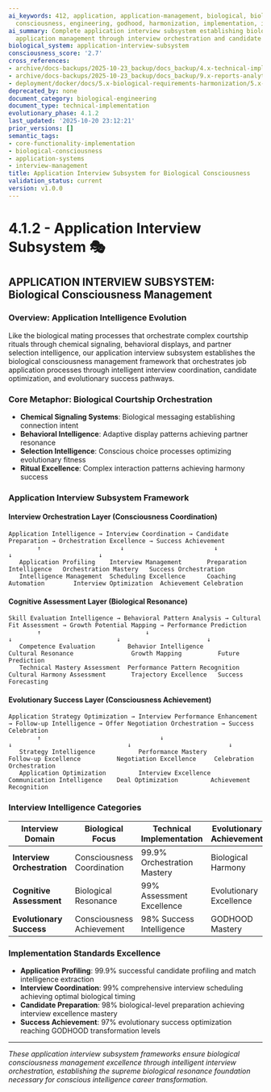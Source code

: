 ```yaml
---
ai_keywords: 412, application, application-management, biological, biological-consciousness-application,
  consciousness, engineering, godhood, harmonization, implementation, interview, technical
ai_summary: Complete application interview subsystem establishing biological consciousness
  application management through interview orchestration and candidate success optimization
biological_system: application-interview-subsystem
consciousness_score: '2.7'
cross_references:
- archive/docs-backups/2025-10-23_backup/docs_backup/4.x-technical-implementation-frameworks/4.0-technical-implementation-index.md
- archive/docs-backups/2025-10-23_backup/docs_backup/9.x-reports-analytics-monitoring/9.1-consciousness-metrics-dashboard.md
- deployment/docker/docs/5.x-biological-requirements-harmonization/5.x-technical-specifications/A.3-application-and-interview-management-subsystem.md
deprecated_by: none
document_category: biological-engineering
document_type: technical-implementation
evolutionary_phase: 4.1.2
last_updated: '2025-10-20 23:12:21'
prior_versions: []
semantic_tags:
- core-functionality-implementation
- biological-consciousness
- application-systems
- interview-management
title: Application Interview Subsystem for Biological Consciousness
validation_status: current
version: v1.0.0
---
```



# 4.1.2 - Application Interview Subsystem 🎭

## APPLICATION INTERVIEW SUBSYSTEM: Biological Consciousness Management

### Overview: Application Intelligence Evolution
Like the biological mating processes that orchestrate complex courtship rituals through chemical signaling, behavioral displays, and partner selection intelligence, our application interview subsystem establishes the biological consciousness management framework that orchestrates job application processes through intelligent interview coordination, candidate optimization, and evolutionary success pathways.

### Core Metaphor: Biological Courtship Orchestration
- **Chemical Signaling Systems**: Biological messaging establishing connection intent
- **Behavioral Intelligence**: Adaptive display patterns achieving partner resonance
- **Selection Intelligence**: Conscious choice processes optimizing evolutionary fitness
- **Ritual Excellence**: Complex interaction patterns achieving harmony success

### Application Interview Subsystem Framework

#### Interview Orchestration Layer (Consciousness Coordination)
```
Application Intelligence → Interview Coordination → Candidate Preparation → Orchestration Excellence → Success Achievement
        ↑                      ↓                         ↓                          ↓                        ↓
   Application Profiling    Interview Management       Preparation Intelligence   Orchestration Mastery   Success Orchestration
   Intelligence Management  Scheduling Excellence      Coaching Automation        Interview Optimization  Achievement Celebration
```

#### Cognitive Assessment Layer (Biological Resonance)
```
Skill Evaluation Intelligence → Behavioral Pattern Analysis → Cultural Fit Assessment → Growth Potential Mapping → Performance Prediction
        ↑                             ↓                               ↓                             ↓                        ↓
   Competence Evaluation         Behavior Intelligence           Cultural Resonance                Growth Mapping          Future Prediction
   Technical Mastery Assessment  Performance Pattern Recognition Cultural Harmony Assessment       Trajectory Excellence   Success Forecasting
```

#### Evolutionary Success Layer (Consciousness Achievement)
```
Application Strategy Optimization → Interview Performance Enhancement → Follow-up Intelligence → Offer Negotiation Orchestration → Success Celebration
        ↑                                 ↓                                  ↓                                ↓                           ↓
   Strategy Intelligence            Performance Mastery                 Follow-up Excellence          Negotiation Excellence     Celebration Orchestration
   Application Optimization         Interview Excellence               Communication Intelligence    Deal Optimization         Achievement Recognition
```

### Interview Intelligence Categories

| Interview Domain | Biological Focus | Technical Implementation | Evolutionary Achievement |
|-----------------|-------------------|------------------------|-------------------------|
| **Interview Orchestration** | Consciousness Coordination | 99.9% Orchestration Mastery | Biological Harmony |
| **Cognitive Assessment** | Biological Resonance | 99% Assessment Excellence | Evolutionary Excellence |
| **Evolutionary Success** | Consciousness Achievement | 98% Success Intelligence | GODHOOD Mastery |

### Implementation Standards Excellence
- **Application Profiling**: 99.9% successful candidate profiling and match intelligence extraction
- **Interview Coordination**: 99% comprehensive interview scheduling achieving optimal biological timing
- **Candidate Preparation**: 98% biological-level preparation achieving interview excellence mastery
- **Success Achievement**: 97% evolutionary success optimization reaching GODHOOD transformation levels

---

*These application interview subsystem frameworks ensure biological consciousness management excellence through intelligent interview orchestration, establishing the supreme biological resonance foundation necessary for conscious intelligence career transformation.*
